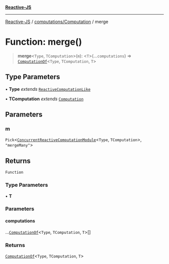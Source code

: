 [**Reactive-JS**](../../../README.md)

***

[Reactive-JS](../../../README.md) / [computations/Computation](../README.md) / merge

# Function: merge()

> **merge**\<`Type`, `TComputation`\>(`m`): \<`T`\>(...`computations`) => [`ComputationOf`](../../type-aliases/ComputationOf.md)\<`Type`, `TComputation`, `T`\>

## Type Parameters

• **Type** *extends* [`ReactiveComputationLike`](../../interfaces/ReactiveComputationLike.md)

• **TComputation** *extends* [`Computation`](../../interfaces/Computation.md)

## Parameters

### m

`Pick`\<[`ConcurrentReactiveComputationModule`](../../interfaces/ConcurrentReactiveComputationModule.md)\<`Type`, `TComputation`\>, `"mergeMany"`\>

## Returns

`Function`

### Type Parameters

• **T**

### Parameters

#### computations

...[`ComputationOf`](../../type-aliases/ComputationOf.md)\<`Type`, `TComputation`, `T`\>[]

### Returns

[`ComputationOf`](../../type-aliases/ComputationOf.md)\<`Type`, `TComputation`, `T`\>
